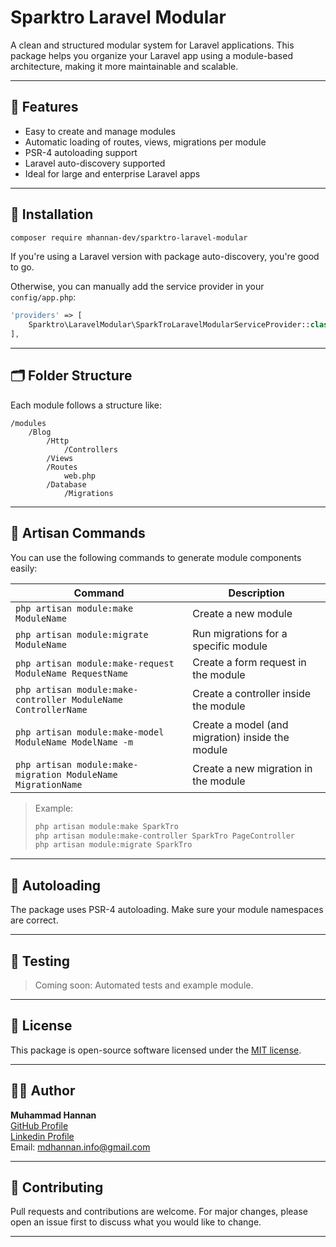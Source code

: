 # Sparktro Laravel Modular

A clean and structured modular system for Laravel applications. This package helps you organize your Laravel app using a module-based architecture, making it more maintainable and scalable.

---

## 🔧 Features

- Easy to create and manage modules
- Automatic loading of routes, views, migrations per module
- PSR-4 autoloading support
- Laravel auto-discovery supported
- Ideal for large and enterprise Laravel apps

---

## 🚀 Installation

```bash
composer require mhannan-dev/sparktro-laravel-modular
```

If you're using a Laravel version with package auto-discovery, you're good to go.

Otherwise, you can manually add the service provider in your `config/app.php`:

```php
'providers' => [
    Sparktro\LaravelModular\SparkTroLaravelModularServiceProvider::class,
],
```

---

## 🗂️ Folder Structure

Each module follows a structure like:

```
/modules
    /Blog
        /Http
            /Controllers
        /Views
        /Routes
            web.php
        /Database
            /Migrations
```

---

## 🧾 Artisan Commands

You can use the following commands to generate module components easily:

| Command | Description |
|--------|-------------|
| `php artisan module:make ModuleName` | Create a new module |
| `php artisan module:migrate ModuleName` | Run migrations for a specific module |
| `php artisan module:make-request ModuleName RequestName` | Create a form request in the module |
| `php artisan module:make-controller ModuleName ControllerName` | Create a controller inside the module |
| `php artisan module:make-model ModuleName ModelName -m` | Create a model (and migration) inside the module |
| `php artisan module:make-migration ModuleName MigrationName` | Create a new migration in the module |

> Example:
> ```bash
> php artisan module:make SparkTro
> php artisan module:make-controller SparkTro PageController
> php artisan module:migrate SparkTro
> ```

---

## 📂 Autoloading

The package uses PSR-4 autoloading. Make sure your module namespaces are correct.

---

## 🧪 Testing

> Coming soon: Automated tests and example module.

---

## 📝 License

This package is open-source software licensed under the [MIT license](LICENSE).

---

## 👨‍💻 Author

**Muhammad Hannan**  
[GitHub Profile](https://github.com/mhannan-dev)  
[Linkedin Profile](https://www.linkedin.com/in/mhannan44)  
Email: [mdhannan.info@gmail.com](mailto:mdhannan.info@gmail.com)

---

## 🤝 Contributing

Pull requests and contributions are welcome. For major changes, please open an issue first to discuss what you would like to change.

---
